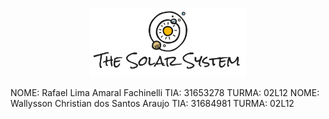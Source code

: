 <p align="center">
  <img alt="The Solar System" src=".github/banner.svg" width="250px"/>
<p>

NOME: Rafael Lima Amaral Fachinelli TIA: 31653278 TURMA: 02L12
NOME: Wallysson Christian dos Santos Araujo TIA: 31684981 TURMA: 02L12
